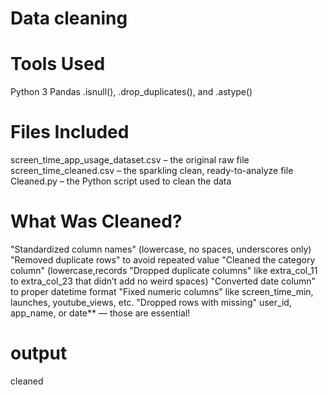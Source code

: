 # Data cleaning 
# Tools Used
Python 3
Pandas 
 .isnull(), .drop_duplicates(), and .astype()
# Files Included
screen_time_app_usage_dataset.csv – the original raw file
screen_time_cleaned.csv – the sparkling clean, ready-to-analyze file
Cleaned.py – the Python script used to clean the data
 # What Was Cleaned?
"Standardized column names" (lowercase, no spaces, underscores only)
"Removed duplicate rows" to avoid repeated  value
"Cleaned the category column" (lowercase,records
"Dropped duplicate columns" like extra_col_11 to extra_col_23 that didn’t add no weird spaces)
"Converted date column" to proper datetime format
"Fixed numeric columns" like screen_time_min, launches, youtube_views, etc.
"Dropped rows with missing" user_id, app_name, or date** — those are essential!
# output 
cleaned

